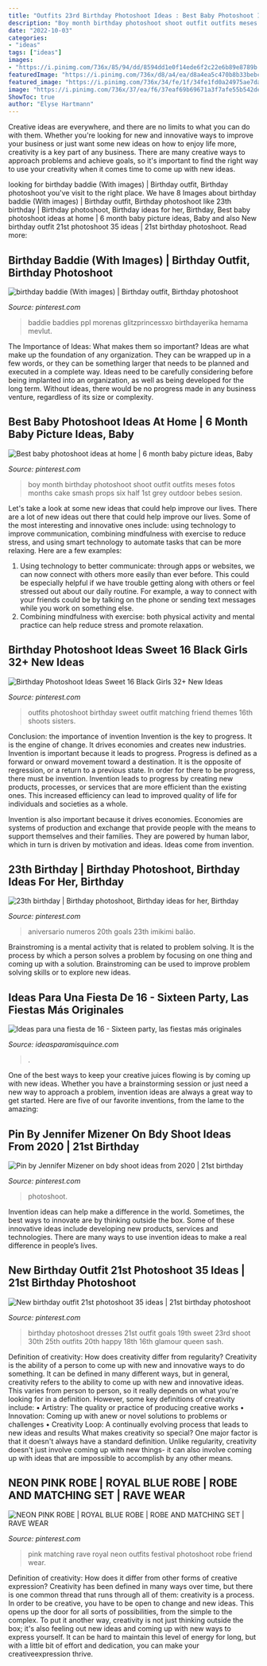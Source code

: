 ```yaml
---
title: "Outfits 23rd Birthday Photoshoot Ideas : Best Baby Photoshoot Ideas At Home"
description: "Boy month birthday photoshoot shoot outfit outfits meses fotos months cake smash props six half 1st grey outdoor bebes sesion"
date: "2022-10-03"
categories:
- "ideas"
tags: ["ideas"]
images:
- "https://i.pinimg.com/736x/85/94/dd/8594dd1e0f14ede6f2c22e6b89e8789b.jpg"
featuredImage: "https://i.pinimg.com/736x/d8/a4/ea/d8a4ea5c470b8b33bebc94370aaf624d--birthday-makeup--birthday.jpg"
featured_image: "https://i.pinimg.com/736x/34/fe/1f/34fe1fd0a24975ae7da056c8de8ffc7a.jpg"
image: "https://i.pinimg.com/736x/37/ea/f6/37eaf69b69671a3f7afe55b542dedae6.jpg"
ShowToc: true
author: "Elyse Hartmann"
---
```



Creative ideas are everywhere, and there are no limits to what you can do with them. Whether you're looking for new and innovative ways to improve your business or just want some new ideas on how to enjoy life more, creativity is a key part of any business. There are many creative ways to approach problems and achieve goals, so it's important to find the right way to use your creativity when it comes time to come up with new ideas.

	

		
looking for birthday baddie (With images) | Birthday outfit, Birthday photoshoot you've visit to the right place. We have 8 Images about birthday baddie (With images) | Birthday outfit, Birthday photoshoot like 23th birthday | Birthday photoshoot, Birthday ideas for her, Birthday, Best baby photoshoot ideas at home | 6 month baby picture ideas, Baby and also New birthday outfit 21st photoshoot 35 ideas | 21st birthday photoshoot. Read more:
		
    
## Birthday Baddie (With Images) | Birthday Outfit, Birthday Photoshoot

<img loading=lazy src="https://i.pinimg.com/736x/80/d3/33/80d333dc4b9d6d59d200170097096a75.jpg" onerror="this.onerror=null;this.src='https://tse1.mm.bing.net/th?id=OIP.ele7JYDMp_xJ9YT8-r77WgHaNK&amp;pid=15.1';" alt="birthday baddie (With images) | Birthday outfit, Birthday photoshoot">

_Source: pinterest.com_

>baddie baddies ppl morenas glitzprincessxo birthdayerika hemama mevlut. 

	

The Importance of Ideas: What makes them so important?
Ideas are what make up the foundation of any organization. They can be wrapped up in a few words, or they can be something larger that needs to be planned and executed in a complete way. Ideas need to be carefully considering before being implanted into an organization, as well as being developed for the long term. Without ideas, there would be no progress made in any business venture, regardless of its size or complexity.

    
## Best Baby Photoshoot Ideas At Home | 6 Month Baby Picture Ideas, Baby

<img loading=lazy src="https://i.pinimg.com/736x/85/94/dd/8594dd1e0f14ede6f2c22e6b89e8789b.jpg" onerror="this.onerror=null;this.src='https://tse3.mm.bing.net/th?id=OIP.wJTwzGjytfSJuxQmIgu-cwHaGW&amp;pid=15.1';" alt="Best baby photoshoot ideas at home | 6 month baby picture ideas, Baby">

_Source: pinterest.com_

>boy month birthday photoshoot shoot outfit outfits meses fotos months cake smash props six half 1st grey outdoor bebes sesion. 

	

Let's take a look at some new ideas that could help improve our lives.
There are a lot of new ideas out there that could help improve our lives. Some of the most interesting and innovative ones include: using technology to improve communication, combining mindfulness with exercise to reduce stress, and using smart technology to automate tasks that can be more relaxing. Here are a few examples: 
1. Using technology to better communicate: through apps or websites, we can now connect with others more easily than ever before. This could be especially helpful if we have trouble getting along with others or feel stressed out about our daily routine. For example, a way to connect with your friends could be by talking on the phone or sending text messages while you work on something else. 
2. Combining mindfulness with exercise: both physical activity and mental practice can help reduce stress and promote relaxation.

    
## Birthday Photoshoot Ideas Sweet 16 Black Girls 32+ New Ideas

<img loading=lazy src="https://i.pinimg.com/736x/37/ea/f6/37eaf69b69671a3f7afe55b542dedae6.jpg" onerror="this.onerror=null;this.src='https://tse4.mm.bing.net/th?id=OIP.kmU9984wCqNferV3tQ6uKQAAAA&amp;pid=15.1';" alt="Birthday Photoshoot Ideas Sweet 16 Black Girls 32+ New Ideas">

_Source: pinterest.com_

>outfits photoshoot birthday sweet outfit matching friend themes 16th shoots sisters. 

	

Conclusion: the importance of invention
Invention is the key to progress. It is the engine of change. It drives economies and creates new industries.
Invention is important because it leads to progress. Progress is defined as a forward or onward movement toward a destination. It is the opposite of regression, or a return to a previous state. In order for there to be progress, there must be invention. Invention leads to progress by creating new products, processes, or services that are more efficient than the existing ones. This increased efficiency can lead to improved quality of life for individuals and societies as a whole.

Invention is also important because it drives economies. Economies are systems of production and exchange that provide people with the means to support themselves and their families. They are powered by human labor, which in turn is driven by motivation and ideas. Ideas come from invention.

    
## 23th Birthday | Birthday Photoshoot, Birthday Ideas For Her, Birthday

<img loading=lazy src="https://i.pinimg.com/736x/d8/a4/ea/d8a4ea5c470b8b33bebc94370aaf624d--birthday-makeup--birthday.jpg" onerror="this.onerror=null;this.src='https://tse4.mm.bing.net/th?id=OIP.RoBZ2uLKsLcEG8fXjpIasQHaJ3&amp;pid=15.1';" alt="23th birthday | Birthday photoshoot, Birthday ideas for her, Birthday">

_Source: pinterest.com_

>aniversario numeros 20th goals 23th imikimi balão. 

	

Brainstroming is a mental activity that is related to problem solving. It is the process by which a person solves a problem by focusing on one thing and coming up with a solution. Brainstroming can be used to improve problem solving skills or to explore new ideas.

    
## Ideas Para Una Fiesta De 16 - Sixteen Party, Las Fiestas Más Originales

<img loading=lazy src="https://ideasparamisquince.com/wp-content/uploads/2018/01/ideas-para-una-fiesta-de-16-sixteen-party-.jpg" onerror="this.onerror=null;this.src='https://tse4.mm.bing.net/th?id=OIP.qxH27NuSDPXdZkcOSXAt0QHaLH&amp;pid=15.1';" alt="Ideas para una fiesta de 16 - Sixteen party, las fiestas más originales">

_Source: ideasparamisquince.com_

>. 

	

One of the best ways to keep your creative juices flowing is by coming up with new ideas. Whether you have a brainstorming session or just need a new way to approach a problem, invention ideas are always a great way to get started. Here are five of our favorite inventions, from the lame to the amazing: 

    
## Pin By Jennifer Mizener On Bdy Shoot Ideas From 2020 | 21st Birthday

<img loading=lazy src="https://i.pinimg.com/736x/cf/78/52/cf7852c1cfd689e80cfa7f890cc8b799.jpg" onerror="this.onerror=null;this.src='https://tse3.mm.bing.net/th?id=OIP.3MtNxDl9yHF1eO4mwBGvYAHaIx&amp;pid=15.1';" alt="Pin by Jennifer Mizener on bdy shoot ideas from 2020 | 21st birthday">

_Source: pinterest.com_

>photoshoot. 

	

Invention ideas can help make a difference in the world. Sometimes, the best ways to innovate are by thinking outside the box. Some of these innovative ideas include developing new products, services and technologies. There are many ways to use invention ideas to make a real difference in people’s lives.

    
## New Birthday Outfit 21st Photoshoot 35 Ideas | 21st Birthday Photoshoot

<img loading=lazy src="https://i.pinimg.com/736x/ea/36/71/ea367107dbe37e6ba5e2de7bfad0a8cc.jpg" onerror="this.onerror=null;this.src='https://tse3.mm.bing.net/th?id=OIP.gi2RfLOzE3srY8i9Llzw4wAAAA&amp;pid=15.1';" alt="New birthday outfit 21st photoshoot 35 ideas | 21st birthday photoshoot">

_Source: pinterest.com_

>birthday photoshoot dresses 21st outfit goals 19th sweet 23rd shoot 30th 25th outfits 20th happy 18th 16th glamour queen sash. 

	

Definition of creativity: How does creativity differ from regularity?
Creativity is the ability of a person to come up with new and innovative ways to do something. It can be defined in many different ways, but in general, creativity refers to the ability to come up with new and innovative ideas. This varies from person to person, so it really depends on what you're looking for in a definition. However, some key definitions of creativity include: • Artistry: The quality or practice of producing creative works • Innovation: Coming up with anew or novel solutions to problems or challenges • Creativity Loop: A continually evolving process that leads to new ideas and results 
What makes creativity so special? One major factor is that it doesn't always have a standard definition. Unlike regularity, creativity doesn't just involve coming up with new things- it can also involve coming up with ideas that are impossible to accomplish by any other means.

    
## NEON PINK ROBE | ROYAL BLUE ROBE | ROBE AND MATCHING SET | RAVE WEAR

<img loading=lazy src="https://i.pinimg.com/736x/34/fe/1f/34fe1fd0a24975ae7da056c8de8ffc7a.jpg" onerror="this.onerror=null;this.src='https://tse1.mm.bing.net/th?id=OIP.qObqTV9qLN9KqbtMi0VgewHaLH&amp;pid=15.1';" alt="NEON PINK ROBE | ROYAL BLUE ROBE | ROBE AND MATCHING SET | RAVE WEAR">

_Source: pinterest.com_

>pink matching rave royal neon outfits festival photoshoot robe friend wear. 

	

Definition of creativity: How does it differ from other forms of creative expression?
Creativity has been defined in many ways over time, but there is one common thread that runs through all of them: creativity is a process. In order to be creative, you have to be open to change and new ideas. This opens up the door for all sorts of possibilities, from the simple to the complex.
To put it another way, creativity is not just thinking outside the box; it's also feeling out new ideas and coming up with new ways to express yourself. It can be hard to maintain this level of energy for long, but with a little bit of effort and dedication, you can make your creativeexpression thrive.

